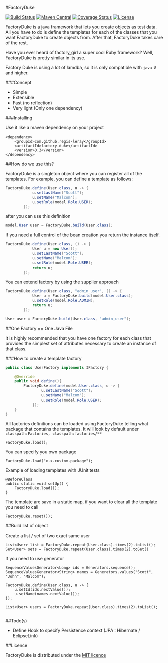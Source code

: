 #FactoryDuke 

[![Build Status](https://travis-ci.org/regis-leray/factory_duke.png?branch=master)](https://travis-ci.org/regis-leray/factory_duke)
[![Maven Central](https://img.shields.io/maven-central/v/com.github.regis-leray/factory-duke.svg?style=flat)](https://maven-badges.herokuapp.com/maven-central/com.github.regis-leray/factory-duke)
[![Coverage Status](https://coveralls.io/repos/github/regis-leray/factory_duke/badge.svg?branch=master)](https://coveralls.io/github/regis-leray/factory_duke?branch=master)
[![License](http://img.shields.io/:license-mit-blue.svg?style=flat)](http://vtence.mit-license.org)



FactoryDuke is a java framework that lets you create objects as test data. All you have to do is define the templates for each of the classes that you want FactoryDuke to create objects from. After that, FactoryDuke takes care of the rest.

Have you ever heard of factory_girl a super cool Ruby framework? Well, FactoryDuke is pretty similar in its use.

Factory Duke is using a lot of lamdba, so it is only compatible with ```java 8``` and higher.

###Concept 

* Simple 
* Extensible
* Fast (no reflection)
* Very light (Only one dependency)

###Installing

Use it like a maven dependency on your project

```
<dependency>
    <groupId>com.github.regis-leray</groupId>
    <artifactId>factory-duke</artifactId>
    <version>0.3</version>
</dependency>
```

##How do we use this?

FactoryDuke is a singleton object where you can register all of the templates. For example, you can define a template as follows:

````java
FactoryDuke.define(User.class, u -> {
			u.setLastName("Scott");
			u.setName("Malcom");
			u.setRole(model.Role.USER);
		});
````

after you can use this definition

```java
model.User user = FactoryDuke.build(User.class);
```

If you need a full control of the bean creation you return the instance itself.

````java
FactoryDuke.define(User.class, () -> {
			User u = new User();
			u.setLastName("Scott");
			u.setName("Malcom");
			u.setRole(model.Role.USER);
			return u;
		});
````

You can extend factory by using the supplier approach

````java
FactoryDuke.define(User.class, "admin_user", () -> {
			User u = FactoryDuke.build(model.User.class);
			u.setRole(model.Role.ADMIN);
			return u;
		});
````

```java
User user = FactoryDuke.build(User.class, "admin_user");
```


##One Factory == One Java File

It is highly recommended that you have one factory for each class that provides the simplest set of attributes necessary to create an instance of that class.

###How to create a template factory

```java
public class UserFactory implements IFactory {

	@Override
	public void define(){
		FactoryDuke.define(model.User.class, u -> {
    			u.setLastName("Scott");
    			u.setName("Malcom");
    			u.setRole(model.Role.USER);
    		});
	}
}
```

All factories definitions can be loaded using FactoryDuke telling what package that contains the templates.
It will look by default under ```classpath:Factories, classpath:factories/**```

```
FactoryDuke.load();
```

You can specify you own package

```
FactoryDuke.load("x.x.custom.package");
```

Example of loading templates with JUnit tests

```
@BeforeClass
public static void setUp() {
    FactoryDuke.load());
}
```

The template are save in a static map, if you want to clear all the template you need to call

```
FactoryDuke.reset());
```

##Build list of object


Create a list / set of two exact same user
```
List<User> list = FactoryDuke.repeat(User.class).times(2).toList();
Set<User> sets = FactoryDuke.repeat(User.class).times(2).toSet()
```

If you need to use generator 
 
```
SequenceValuesGenerator<Long> ids = Generators.sequence();
SequenceValuesGenerator<String> names = Generators.values("Scott", "John", "Malcom");

FactoryDuke.define(User.class, u -> {
	u.setId(ids.nextValue());
	u.setName(names.nextValue());
});

List<User> users = FactoryDuke.repeat(User.class).times(2).toList();
 
``` 


##Todo(s)

* Define Hook to specify Persistence context (JPA : Hibernate / EclipseLink)

##Licence

FactoryDuke is distributed under the [MIT licence](https://opensource.org/licenses/MIT)
